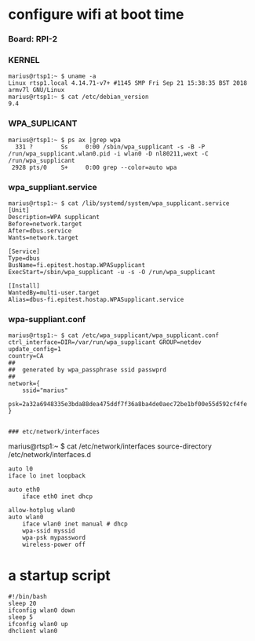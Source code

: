 # configure wifi at boot time


### Board:  RPI-2

### KERNEL 

```
marius@rtsp1:~ $ uname -a
Linux rtsp1.local 4.14.71-v7+ #1145 SMP Fri Sep 21 15:38:35 BST 2018 armv7l GNU/Linux
marius@rtsp1:~ $ cat /etc/debian_version 
9.4
```

### WPA_SUPLICANT
```
marius@rtsp1:~ $ ps ax |grep wpa
  331 ?        Ss     0:00 /sbin/wpa_supplicant -s -B -P /run/wpa_supplicant.wlan0.pid -i wlan0 -D nl80211,wext -C /run/wpa_supplicant
 2928 pts/0    S+     0:00 grep --color=auto wpa
```

### wpa_suppliant.service

```
marius@rtsp1:~ $ cat /lib/systemd/system/wpa_supplicant.service 
[Unit]
Description=WPA supplicant
Before=network.target
After=dbus.service
Wants=network.target

[Service]
Type=dbus
BusName=fi.epitest.hostap.WPASupplicant
ExecStart=/sbin/wpa_supplicant -u -s -O /run/wpa_supplicant

[Install]
WantedBy=multi-user.target
Alias=dbus-fi.epitest.hostap.WPASupplicant.service

```

### wpa-suppliant.conf
```
marius@rtsp1:~ $ cat /etc/wpa_supplicant/wpa_supplicant.conf 
ctrl_interface=DIR=/var/run/wpa_supplicant GROUP=netdev
update_config=1
country=CA
##
##  generated by wpa_passphrase ssid passwprd
##
network={
	ssid="marius"
	psk=2a32a6948335e3bda88dea475ddf7f36a8ba4de0aec72be1bf00e55d592cf4fe
}


### etc/network/interfaces

```
marius@rtsp1:~ $ cat /etc/network/interfaces
source-directory /etc/network/interfaces.d

```
auto l0
iface lo inet loopback

auto eth0
	iface eth0 inet dhcp

allow-hotplug wlan0
auto wlan0
	iface wlan0 inet manual # dhcp
	wpa-ssid myssid
	wpa-psk mypassword
	wireless-power off
```


# a startup script 
```
#!/bin/bash
sleep 20
ifconfig wlan0 down
sleep 5
ifconfig wlan0 up
dhclient wlan0
```


